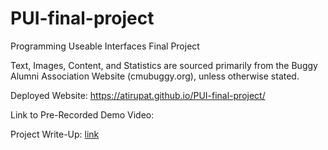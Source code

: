 # PUI-final-project
Programming Useable Interfaces Final Project

Text, Images, Content, and Statistics are sourced primarily from the Buggy Alumni Association Website (cmubuggy.org), unless otherwise stated.

Deployed Website: https://atirupat.github.io/PUI-final-project/ 

Link to Pre-Recorded Demo Video: 

Project Write-Up: [link](./Anishwar%20Tirupathur%20PUI%20Final%20Submission%20Write-Up.pdf)
